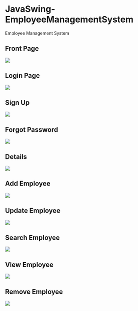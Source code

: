 # JavaSwing-EmployeeManagementSystem
Employee Management System

## Front Page
<img src="img/dashboard.png">

## Login Page
<img src="img/login.png">

## Sign Up
<img src="img/signup.png">

## Forgot Password
<img src="img/forgot.png">

## Details
<img src="img/deatil.png">

## Add Employee
<img src="img/add.png">

## Update Employee
<img src="img/update.png">

## Search Employee
<img src="img/search.png">

## View Employee
<img src="img/view.png">

## Remove Employee
<img src="img/remove.png">


